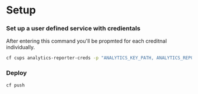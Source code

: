 # Setup
### Set up a user defined service with credientals
After entering this command you'll be propmted for each creditnal individually.
```bash
cf cups analytics-reporter-creds -p "ANALYTICS_KEY_PATH, ANALYTICS_REPORT_EMAIL, ANALYTICS_REPORT_IDS, ANALYTICS_REPORTS_PATH"
```
### Deploy
```bash
cf push
```
